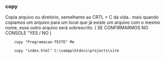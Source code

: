 ### copy

Copia arquivo ou diretório, semelhante ao CRTL + C da vida.. mais quando copiamos um arquivo para um local que já existe um arquivo com o mesmo nome, esse outro arquivo será sobrescrito. ( SE CONFIRMARMOS NO CONSOLE  "YES / NO )

		copy "Programacao-TESTE" Me

		copy "index.html" C:\xampp\htdocs\projects\site
